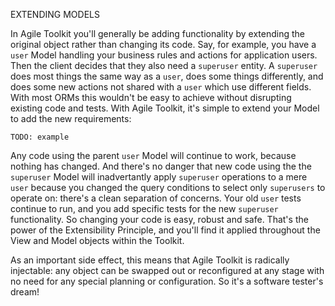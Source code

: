 EXTENDING MODELS

In Agile Toolkit you'll generally be adding functionality by extending the original object rather than changing its code. Say, for example, you have a `user` Model handling your business rules and actions for application users. Then the client decides that they also need a `superuser` entity. A `superuser` does most things the same way as a `user`, does some things differently, and does some new actions not shared with a `user` which use different fields. With most ORMs this wouldn't be easy to achieve without disrupting existing code and tests. With Agile Toolkit, it's simple to extend your Model to add the new requirements:

    TODO: example

Any code using the parent `user` Model will continue to work, because nothing has changed. And there's no danger that new code using the the `superuser` Model will inadvertantly apply `superuser` operations to a mere `user` because you changed the query conditions to select only `superusers` to operate on: there's a clean separation of concerns. Your old `user` tests continue to run, and you add specific tests for the new `superuser` functionality. So changing your code is easy, robust and safe. That's the power of the Extensibility Principle, and you'll find it applied throughout the View and Model objects within the Toolkit.

As an important side effect, this means that Agile Toolkit is radically injectable: any object can be swapped out or reconfigured at any stage with no need for any special planning or configuration. So it's a software tester's dream!


<!--  
-->

